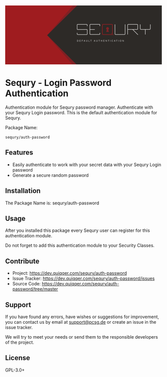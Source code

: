 ![Sequry Authentication - Password](bin/images/Readme.png)

Sequry - Login Password Authentication
========

Authentication module for Sequry password manager. Authenticate with your Sequry Login password. This is the default authentication module for Sequry.

Package Name:

    sequry/auth-password

Features
--------

* Easily authenticate to work with your secret data with your Sequry Login password
* Generate a secure random password

Installation
------------
The Package Name is: sequry/auth-password

Usage
-----
After you installed this package every Sequry user can register for this authentication module.

Do not forget to add this authentication module to your Security Classes.

Contribute
----------
- Project: https://dev.quiqqer.com/sequry/auth-password
- Issue Tracker: https://dev.quiqqer.com/sequry/auth-password/issues
- Source Code: https://dev.quiqqer.com/sequry/auth-password/tree/master

Support
-------
If you have found any errors, have wishes or suggestions for improvement,
you can contact us by email at support@pcsg.de or create an issue in the issue tracker.

We will try to meet your needs or send them to the responsible developers
of the project.

License
-------
GPL-3.0+